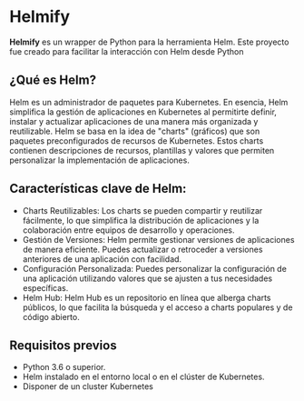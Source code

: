 # Helmify

**Helmify** es un wrapper de Python para la herramienta Helm. Este proyecto fue creado para facilitar la interacción con Helm desde Python

## ¿Qué es Helm?

Helm es un administrador de paquetes para Kubernetes. En esencia, Helm simplifica la gestión de aplicaciones en Kubernetes al permitirte definir, instalar y actualizar aplicaciones de una manera más organizada y reutilizable. Helm se basa en la idea de "charts" (gráficos) que son paquetes preconfigurados de recursos de Kubernetes. Estos charts contienen descripciones de recursos, plantillas y valores que permiten personalizar la implementación de aplicaciones.

## Características clave de Helm:

- Charts Reutilizables: Los charts se pueden compartir y reutilizar fácilmente, lo que simplifica la distribución de aplicaciones y la colaboración entre equipos de desarrollo y operaciones.
- Gestión de Versiones: Helm permite gestionar versiones de aplicaciones de manera eficiente. Puedes actualizar o retroceder a versiones anteriores de una aplicación con facilidad.
- Configuración Personalizada: Puedes personalizar la configuración de una aplicación utilizando valores que se ajusten a tus necesidades específicas.
- Helm Hub: Helm Hub es un repositorio en línea que alberga charts públicos, lo que facilita la búsqueda y el acceso a charts populares y de código abierto.

## Requisitos previos

- Python 3.6 o superior.
- Helm instalado en el entorno local o en el clúster de Kubernetes.
- Disponer de un cluster Kubernetes